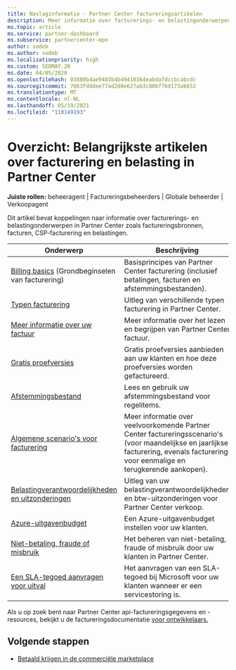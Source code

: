 ```yaml
---
title: Naslaginformatie - Partner Center factureringsartikelen
description: Meer informatie over facturerings- en belastingonderwerpen in Partner Center. Informatie over factureringsbronnen, facturen, CSP-facturering en belastingen.
ms.topic: article
ms.service: partner-dashboard
ms.subservice: partnercenter-mpn
author: sodeb
ms.author: sodeb
ms.localizationpriority: high
ms.custom: SEOMAY.20
ms.date: 04/05/2020
ms.openlocfilehash: 03880b4ae9483b4b49410364eabdafdccbcabcdc
ms.sourcegitcommit: 7063fdddee77ad2d8e627ab3c806f76d173ab652
ms.translationtype: MT
ms.contentlocale: nl-NL
ms.lasthandoff: 05/19/2021
ms.locfileid: "110149193"
---
```

# <a name="overview-main-billing-and-tax-articles-in-partner-center"></a>Overzicht: Belangrijkste artikelen over facturering en belasting in Partner Center

**Juiste rollen:** beheeragent | Factureringsbeheerders | Globale beheerder | Verkoopagent

Dit artikel bevat koppelingen naar informatie over facturerings- en belastingonderwerpen in Partner Center zoals factureringsbronnen, facturen, CSP-facturering en belastingen.


| Onderwerp | Beschrijving |
| ----- | ----------- |
| [Billing basics](billing-basics.md) (Grondbeginselen van facturering) | Basisprincipes van Partner Center facturering (inclusief betalingen, facturen en afstemmingsbestanden). |
| [Typen facturering](./billing-basics.md) | Uitleg van verschillende typen facturering in Partner Center. |
| [Meer informatie over uw factuur](read-your-bill.md) | Meer informatie over het lezen en begrijpen van Partner Center factuur. |
| [Gratis proefversies](offer-your-customers-trials-of-microsoft-products.md) | Gratis proefversies aanbieden aan uw klanten en hoe deze proefversies worden gefactureerd. |
| [Afstemmingsbestand](use-the-reconciliation-files.md) | Lees en gebruik uw afstemmingsbestand voor regelitems. |
| [Algemene scenario's voor facturering](common-billing-scenarios.md) | Meer informatie over veelvoorkomende Partner Center factureringsscenario's (voor maandelijkse en jaarlijkse facturering, evenals facturering voor eenmalige en terugkerende aankopen). |
| [Belastingverantwoordelijkheden en uitzonderingen](tax-and-tax-exemptions.md) | Uitleg van uw belastingverantwoordelijkheden en btw-uitzonderingen voor Partner Center verkoop. |
| [Azure-uitgavenbudget](set-an-azure-spending-budget-for-your-customers.md) | Een Azure-uitgavenbudget instellen voor uw klanten. |
| [Niet-betaling, fraude of misbruik](non-payment-fraud-misuse.md) | Het beheren van niet-betaling, fraude of misbruik door uw klanten in Partner Center. |
| [Een SLA-tegoed aanvragen voor uitval](request-credit.md) | Het aanvragen van een SLA-tegoed bij Microsoft voor uw klanten wanneer er een servicestoring is. |

Als u op zoek bent naar Partner Center api-factureringsgegevens en -resources, bekijkt u de factureringsdocumentatie [voor ontwikkelaars.](/partner-center/develop/manage-billing)

## <a name="next-steps"></a>Volgende stappen

- [Betaald krijgen in de commerciële marketplace](marketplace-get-paid.md)
